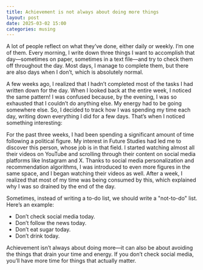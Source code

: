 ```yaml
---
title: Achievement is not always about doing more things
layout: post
date: 2025-03-02 15:00
categories: musing
---
```


A lot of people reflect on what they’ve done, either daily or weekly. I’m one of them. Every morning, I write down three things I want to accomplish that day—sometimes on paper, sometimes in a text file—and try to check them off throughout the day. Most days, I manage to complete them, but there are also days when I don’t, which is absolutely normal.

A few weeks ago, I realized that I hadn’t completed most of the tasks I had written down for the day. When I looked back at the entire week, I noticed the same pattern! I was confused because, by the evening, I was so exhausted that I couldn’t do anything else. My energy had to be going somewhere else. So, I decided to track how I was spending my time each day, writing down everything I did for a few days. That’s when I noticed something interesting:

For the past three weeks, I had been spending a significant amount of time following a political figure. My interest in Future Studies had led me to discover this person, whose job is in that field. I started watching almost all their videos on YouTube and scrolling through their content on social media platforms like Instagram and X. Thanks to social media personalization and recommendation algorithms, I was introduced to even more figures in the same space, and I began watching their videos as well. After a week, I realized that most of my time was being consumed by this, which explained why I was so drained by the end of the day.

Sometimes, instead of writing a to-do list, we should write a "not-to-do" list. Here’s an example:

- Don’t check social media today.
- Don’t follow the news today.
- Don’t eat sugar today.
- Don’t drink today.

Achievement isn’t always about doing more—it can also be about avoiding the things that drain your time and energy. If you don’t check social media, you’ll have more time for things that actually matter.
